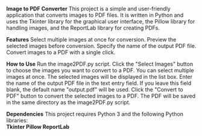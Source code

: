 **Image to PDF Converter**
This project is a simple and user-friendly application that converts images to PDF files. It is written in Python and uses the Tkinter library for the graphical user interface, the Pillow library for handling images, and the ReportLab library for creating PDFs.  


**Features**
Select multiple images at once for conversion.
Preview the selected images before conversion.
Specify the name of the output PDF file.
Convert images to a PDF with a single click.


**How to Use**
Run the image2PDF.py script.
Click the "Select Images" button to choose the images you want to convert to a PDF. You can select multiple images at once.
The selected images will be displayed in the list box.
Enter the name of the output PDF file in the text entry field. If you leave this field blank, the default name "output.pdf" will be used.
Click the "Convert to PDF" button to convert the selected images to a PDF. The PDF will be saved in the same directory as the image2PDF.py script.


**Dependencies**
This project requires Python 3 and the following Python libraries:  
**Tkinter
Pillow
ReportLab**
